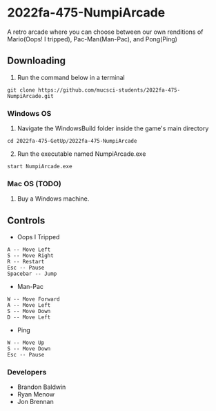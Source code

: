 # 2022fa-475-NumpiArcade
A retro arcade where you can choose between our own renditions of Mario(Oops! I tripped), Pac-Man(Man-Pac), and Pong(Ping)

## Downloading
1. Run the command below in a terminal
```
git clone https://github.com/mucsci-students/2022fa-475-NumpiArcade.git
```

### Windows OS
1. Navigate the WindowsBuild folder inside the game's main directory 
```
cd 2022fa-475-GetUp/2022fa-475-NumpiArcade
```
2. Run the executable named NumpiArcade.exe
```
start NumpiArcade.exe
```

### Mac OS (TODO)
1. Buy a Windows machine.

## Controls
- Oops I Tripped
```
A -- Move Left
S -- Move Right
R -- Restart
Esc -- Pause
Spacebar -- Jump
```
- Man-Pac
```
W -- Move Forward
A -- Move Left
S -- Move Down
D -- Move Left
```
- Ping
```
W -- Move Up
S -- Move Down
Esc -- Pause
```

### Developers 
- Brandon Baldwin
- Ryan Menow
- Jon Brennan
